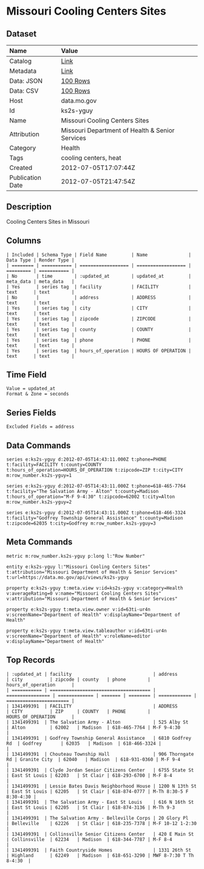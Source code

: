 # Missouri Cooling Centers Sites

## Dataset

| Name | Value |
| :--- | :---- |
| Catalog | [Link](https://catalog.data.gov/dataset/missouri-cooling-centers-sites-9243f) |
| Metadata | [Link](https://data.mo.gov/api/views/ks2s-yguy) |
| Data: JSON | [100 Rows](https://data.mo.gov/api/views/ks2s-yguy/rows.json?max_rows=100) |
| Data: CSV | [100 Rows](https://data.mo.gov/api/views/ks2s-yguy/rows.csv?max_rows=100) |
| Host | data.mo.gov |
| Id | ks2s-yguy |
| Name | Missouri Cooling Centers Sites |
| Attribution | Missouri Department of Health & Senior Services |
| Category | Health |
| Tags | cooling centers, heat |
| Created | 2012-07-05T17:07:44Z |
| Publication Date | 2012-07-05T21:47:54Z |

## Description

Cooling Centers Sites in Missouri

## Columns

```ls
| Included | Schema Type | Field Name         | Name               | Data Type | Render Type |
| ======== | =========== | ================== | ================== | ========= | =========== |
| No       | time        | :updated_at        | updated_at         | meta_data | meta_data   |
| Yes      | series tag  | facility           | FACILITY           | text      | text        |
| No       |             | address            | ADDRESS            | text      | text        |
| Yes      | series tag  | city               | CITY               | text      | text        |
| Yes      | series tag  | zipcode            | ZIPCODE            | text      | text        |
| Yes      | series tag  | county             | COUNTY             | text      | text        |
| Yes      | series tag  | phone              | PHONE              | text      | text        |
| Yes      | series tag  | hours_of_operation | HOURS OF OPERATION | text      | text        |
```

## Time Field

```ls
Value = updated_at
Format & Zone = seconds
```

## Series Fields

```ls
Excluded Fields = address
```

## Data Commands

```ls
series e:ks2s-yguy d:2012-07-05T14:43:11.000Z t:phone=PHONE t:facility=FACILITY t:county=COUNTY t:hours_of_operation=HOURS_OF_OPERATION t:zipcode=ZIP t:city=CITY m:row_number.ks2s-yguy=1

series e:ks2s-yguy d:2012-07-05T14:43:11.000Z t:phone=618-465-7764 t:facility="The Salvation Army - Alton" t:county=Madison t:hours_of_operation="M-F 9-4:30" t:zipcode=62002 t:city=Alton m:row_number.ks2s-yguy=2

series e:ks2s-yguy d:2012-07-05T14:43:11.000Z t:phone=618-466-3324 t:facility="Godfrey Township General Assistance" t:county=Madison t:zipcode=62035 t:city=Godfrey m:row_number.ks2s-yguy=3
```

## Meta Commands

```ls
metric m:row_number.ks2s-yguy p:long l:"Row Number"

entity e:ks2s-yguy l:"Missouri Cooling Centers Sites" t:attribution="Missouri Department of Health & Senior Services" t:url=https://data.mo.gov/api/views/ks2s-yguy

property e:ks2s-yguy t:meta.view v:id=ks2s-yguy v:category=Health v:averageRating=0 v:name="Missouri Cooling Centers Sites" v:attribution="Missouri Department of Health & Senior Services"

property e:ks2s-yguy t:meta.view.owner v:id=63ti-ur4n v:screenName="Department of Health" v:displayName="Department of Health"

property e:ks2s-yguy t:meta.view.tableauthor v:id=63ti-ur4n v:screenName="Department of Health" v:roleName=editor v:displayName="Department of Health"
```

## Top Records

```ls
| :updated_at | facility                              | address          | city          | zipcode | county   | phone        | hours_of_operation      | 
| =========== | ===================================== | ================ | ============= | ======= | ======== | ============ | ======================= | 
| 1341499391  | FACILITY                              | ADDRESS          | CITY          | ZIP     | COUNTY   | PHONE        | HOURS_OF_OPERATION      | 
| 1341499391  | The Salvation Army - Alton            | 525 Alby St      | Alton         | 62002   | Madison  | 618-465-7764 | M-F 9-4:30              | 
| 1341499391  | Godfrey Township General Assistance   | 6810 Godfrey Rd  | Godfrey       | 62035   | Madison  | 618-466-3324 |                         | 
| 1341499391  | Chouteau Township Hall                | 906 Thorngate Rd | Granite City  | 62040   | Madison  | 618-931-0360 | M-F 9-4                 | 
| 1341499391  | Clyde Jordan Senior Citizens Center   | 6755 State St    | East St Louis | 62203   | St Clair | 618-293-6700 | M-F 8-4                 | 
| 1341499391  | Lessie Bates Davis Neighborhood House | 1200 N 13th St   | East St Louis | 62205   | St Clair | 618-874-0777 | M-Th 8:30-5 F 8:30-4:30 | 
| 1341499391  | The Salvation Army - East St Louis    | 616 N 16th St    | East St Louis | 62205   | St Clair | 618-874-3136 | M-Th 9-3                | 
| 1341499391  | The Salvation Army - Belleville Corps | 20 Glory Pl      | Belleville    | 62226   | St Clair | 618-235-7378 | M-F 10-12 1-2:30        | 
| 1341499391  | Collinsville Senior Citizens Center   | 420 E Main St    | Collinsville  | 62234   | Madison  | 618-344-7787 | M-F 8-4                 | 
| 1341499391  | Faith Countryside Homes               | 1331 26th St     | Highland      | 62249   | Madison  | 618-651-3290 | MWF 8-7:30 T Th 8-4:30  | 
```